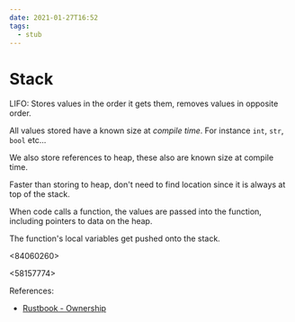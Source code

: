 ```yaml
---
date: 2021-01-27T16:52
tags: 
  - stub
---
```


# Stack

LIFO: Stores values in the order it gets them, removes values in opposite order.

All values stored have a known size at *compile time*. For instance `int`, `str`, `bool` etc...

We also store references to heap, these also are known size at compile time.

Faster than storing to heap, don't need to find location since it is always at top of the stack.

When code calls a function, the values are passed into the function, including pointers to data on the heap.

The function's local variables get pushed onto the stack.

<a6c6c071>

<84060260>

<58157774>

References:
- [Rustbook - Ownership](https://doc.rust-lang.org/book/ch04-01-what-is-ownership.html)

